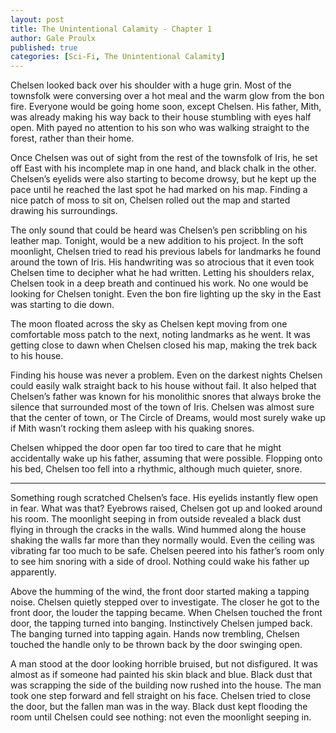 ```yaml
---
layout: post
title: The Unintentional Calamity - Chapter 1
author: Gale Proulx
published: true
categories: [Sci-Fi, The Unintentional Calamity]
---
```

Chelsen looked back over his shoulder with a huge grin. Most of the townsfolk were conversing over a hot meal and the warm glow from the bon fire. Everyone would be going home soon, except Chelsen. His father, Mith, was already making his way back to their house stumbling with eyes half open. Mith payed no attention to his son who was walking straight to the forest, rather than their home.

Once Chelsen was out of sight from the rest of the townsfolk of Iris, he set off East with his incomplete map in one hand, and black chalk in the other. Chelsen’s eyelids were also starting to become drowsy, but he kept up the pace until he reached the last spot he had marked on his map. Finding a nice patch of moss to sit on, Chelsen rolled out the map and started drawing his surroundings.

The only sound that could be heard was Chelsen’s pen scribbling on his leather map. Tonight, would be a new addition to his project. In the soft moonlight, Chelsen tried to read his previous labels for landmarks he found around the town of Iris. His handwriting was so atrocious that it even took Chelsen time to decipher what he had written. Letting his shoulders relax, Chelsen took in a deep breath and continued his work. No one would be looking for Chelsen tonight. Even the bon fire lighting up the sky in the East was starting to die down.

The moon floated across the sky as Chelsen kept moving from one comfortable moss patch to the next, noting landmarks as he went. It was getting close to dawn when Chelsen closed his map, making the trek back to his house.

Finding his house was never a problem. Even on the darkest nights Chelsen could easily walk straight back to his house without fail. It also helped that Chelsen’s father was known for his monolithic snores that always broke the silence that surrounded most of the town of Iris. Chelsen was almost sure that the center of town, or The Circle of Dreams, would most surely wake up if Mith wasn’t rocking them asleep with his quaking snores.

Chelsen whipped the door open far too tired to care that he might accidentally wake up his father, assuming that were possible. Flopping onto his bed, Chelsen too fell into a rhythmic, although much quieter, snore.

***

Something rough scratched Chelsen’s face. His eyelids instantly flew open in fear. What was that? Eyebrows raised, Chelsen got up and looked around his room. The moonlight seeping in from outside revealed a black dust flying in through the cracks in the walls. Wind hummed along the house shaking the walls far more than they normally would. Even the ceiling was vibrating far too much to be safe. Chelsen peered into his father’s room only to see him snoring with a side of drool. Nothing could wake his father up apparently.

Above the humming of the wind, the front door started making a tapping noise. Chelsen quietly stepped over to investigate. The closer he got to the front door, the louder the tapping became. When Chelsen touched the front door, the tapping turned into banging. Instinctively Chelsen jumped back. The banging turned into tapping again. Hands now trembling, Chelsen touched the handle only to be thrown back by the door swinging open.

A man stood at the door looking horrible bruised, but not disfigured. It was almost as if someone had painted his skin black and blue. Black dust that was scrapping the side of the building now rushed into the house. The man took one step forward and fell straight on his face. Chelsen tried to close the door, but the fallen man was in the way. Black dust kept flooding the room until Chelsen could see nothing: not even the moonlight seeping in.

